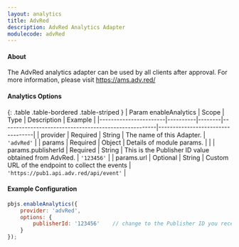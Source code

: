 ```yaml
---
layout: analytics
title: AdvRed
description: AdvRed Analytics Adapter
modulecode: advRed
---
```


#### About

The AdvRed analytics adapter can be used by all clients after approval. For more information,
please visit <https://ams.adv.red/>

#### Analytics Options
{: .table .table-bordered .table-striped }
| Param enableAnalytics | Scope    | Type   | Description                                          | Example                          |
|-----------------------|----------|--------|------------------------------------------------------|----------------------------------|
| provider              | Required | String | The name of this Adapter.                            | `'advRed'`                       |
| params                | Required | Object | Details of module params.                            |                                  |
| params.publisherId    | Required | String | This is the Publisher ID value obtained from AdvRed. | `'123456'`                       |
| params.url            | Optional | String | Custom URL of the endpoint to collect the events     | `'https://pub1.api.adv.red/api/event'` |

#### Example Configuration

```javascript
pbjs.enableAnalytics({
    provider: 'advRed',
    options: {
        publisherId: '123456'    // change to the Publisher ID you received from AdvRed
    }
});
```
